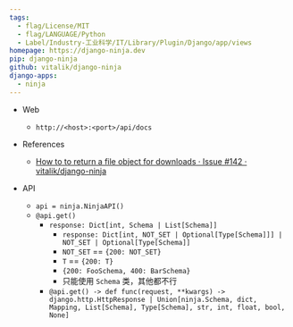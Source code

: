 ```yaml
---
tags:
  - flag/License/MIT
  - flag/LANGUAGE/Python
  - Label/Industry-工业科学/IT/Library/Plugin/Django/app/views
homepage: https://django-ninja.dev
pip: django-ninja
github: vitalik/django-ninja
django-apps:
  - ninja
---
```


- Web
    - `http://<host>:<port>/api/docs`

- References
    - [How to to return a file object for downloads · Issue #142 · vitalik/django-ninja](https://github.com/vitalik/django-ninja/issues/142)

- API
    - `api = ninja.NinjaAPI()`
    - `@api.get()`
        - `response: Dict[int, Schema | List[Schema]]`
            - `response: Dict[int, NOT_SET | Optional[Type[Schema]]] | NOT_SET | Optional[Type[Schema]]`
            - `NOT_SET` == `{200: NOT_SET}`
            - `T` == `{200: T}`
            - `{200: FooSchema, 400: BarSchema}`
            - 只能使用 `Schema` 类，其他都不行
        - `@api.get() -> def func(request, **kwargs) -> django.http.HttpResponse | Union[ninja.Schema, dict, Mapping, List[Schema], Type[Schema], str, int, float, bool, None]`

